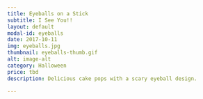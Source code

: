 ```yaml
---
title: Eyeballs on a Stick
subtitle: I See You!!
layout: default
modal-id: eyeballs
date: 2017-10-11
img: eyeballs.jpg
thumbnail: eyeballs-thumb.gif
alt: image-alt
category: Halloween
price: tbd
description: Delicious cake pops with a scary eyeball design.

---
```

